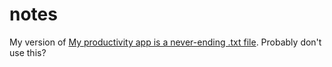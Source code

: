 # notes

My version of [My productivity app is a never-ending .txt file](https://jeffhuang.com/productivity_text_file). Probably don't use this?
